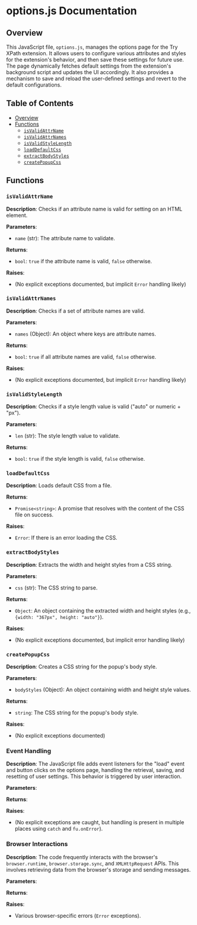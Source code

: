 # options.js Documentation

## Overview

This JavaScript file, `options.js`, manages the options page for the Try XPath extension. It allows users to configure various attributes and styles for the extension's behavior, and then save these settings for future use.  The page dynamically fetches default settings from the extension's background script and updates the UI accordingly. It also provides a mechanism to save and reload the user-defined settings and revert to the default configurations.


## Table of Contents

* [Overview](#overview)
* [Functions](#functions)
    * [`isValidAttrName`](#isvalidattrname)
    * [`isValidAttrNames`](#isvalidattrnames)
    * [`isValidStyleLength`](#isvalidstylelength)
    * [`loadDefaultCss`](#loaddefaultcss)
    * [`extractBodyStyles`](#extractbodystyles)
    * [`createPopupCss`](#createpopupcss)


## Functions

### `isValidAttrName`

**Description**: Checks if an attribute name is valid for setting on an HTML element.

**Parameters**:

- `name` (str): The attribute name to validate.

**Returns**:

- `bool`: `true` if the attribute name is valid, `false` otherwise.

**Raises**:
- (No explicit exceptions documented, but implicit `Error` handling likely)


### `isValidAttrNames`

**Description**: Checks if a set of attribute names are valid.

**Parameters**:

- `names` (Object): An object where keys are attribute names.

**Returns**:

- `bool`: `true` if all attribute names are valid, `false` otherwise.

**Raises**:
- (No explicit exceptions documented, but implicit `Error` handling likely)


### `isValidStyleLength`

**Description**: Checks if a style length value is valid ("auto" or numeric + "px").

**Parameters**:

- `len` (str): The style length value to validate.

**Returns**:

- `bool`: `true` if the style length is valid, `false` otherwise.


### `loadDefaultCss`

**Description**: Loads default CSS from a file.

**Returns**:

- `Promise<string>`: A promise that resolves with the content of the CSS file on success.


**Raises**:
- `Error`: If there is an error loading the CSS.


### `extractBodyStyles`

**Description**: Extracts the width and height styles from a CSS string.

**Parameters**:

- `css` (str): The CSS string to parse.

**Returns**:

- `Object`: An object containing the extracted width and height styles (e.g., `{width: "367px", height: "auto"}`).

**Raises**:
- (No explicit exceptions documented, but implicit error handling likely)


### `createPopupCss`

**Description**: Creates a CSS string for the popup's body style.

**Parameters**:

- `bodyStyles` (Object): An object containing width and height style values.

**Returns**:

- `string`: The CSS string for the popup's body style.

**Raises**:
- (No explicit exceptions documented)


### Event Handling

**Description**:  The JavaScript file adds event listeners for the "load" event and button clicks on the options page, handling the retrieval, saving, and resetting of user settings. This behavior is triggered by user interaction.

**Parameters**:


**Returns**:


**Raises**:
- (No explicit exceptions are caught, but handling is present in multiple places using `catch` and `fu.onError`).


### Browser Interactions

**Description**:  The code frequently interacts with the browser's `browser.runtime`, `browser.storage.sync`, and `XMLHttpRequest` APIs.  This involves retrieving data from the browser's storage and sending messages.

**Parameters**:


**Returns**:


**Raises**:
- Various browser-specific errors (`Error` exceptions).